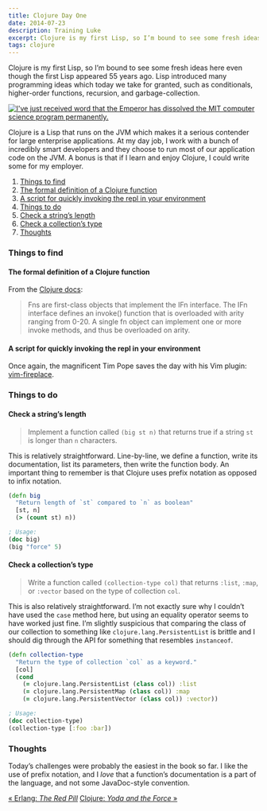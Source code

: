 ```yaml
---
title: Clojure Day One
date: 2014-07-23
description: Training Luke
excerpt: Clojure is my first Lisp, so I’m bound to see some fresh ideas here even though the first Lisp appeared 55 years ago. Lisp introduced many programming ideas which today we take for granted, such as conditionals, higher-order functions, recursion, and garbage-collection.
tags: clojure
---
```


Clojure is my first Lisp, so I’m bound to see some fresh ideas here even though
the first Lisp appeared 55 years ago. Lisp introduced many programming ideas
which today we take for granted, such as conditionals, higher-order functions,
recursion, and garbage-collection.

<a href="http://xkcd.com/297/" class="image-link" target="_blank">
  <img src="http://imgs.xkcd.com/comics/lisp_cycles.png"
       title="I've just received word that the Emperor has dissolved the MIT computer science program permanently.">
</a>

Clojure is a Lisp that runs on the JVM which makes it a serious contender for
large enterprise applications. At my day job, I work with a bunch of incredibly
smart developers and they choose to run most of our application code on the
JVM. A bonus is that if I learn and enjoy Clojure, I could write some for my
employer.

<div id="toc"></div>

1. [Things to find](#things-to-find)
  1. [The formal definition of a Clojure function](#the-formal-definition-of-a-clojure-function)
  2. [A script for quickly invoking the repl in your environment](#a-script-for-quickly-invoking-the-repl-in-your-environment)
2. [Things to do](#things-to-do)
  1. [Check a string’s length](#check-a-strings-length)
  2. [Check a collection’s type](#check-a-collections-type)
3. [Thoughts](#thoughts)

### Things to find

#### The formal definition of a Clojure function

From the [Clojure docs](http://clojure.org/special_forms#fn):

> Fns are first-class objects that implement the IFn interface. The IFn
> interface defines an invoke() function that is overloaded with arity ranging
> from 0-20. A single fn object can implement one or more invoke methods, and
> thus be overloaded on arity.

#### A script for quickly invoking the repl in your environment

Once again, the magnificent Tim Pope saves the day with his Vim plugin: [vim-fireplace](https://github.com/tpope/vim-fireplace).

### Things to do

#### Check a string’s length

> Implement a function called `(big st n)` that returns true if a string `st`
> is longer than `n` characters.

This is relatively straightforward. Line-by-line, we define a function, write
its documentation, list its parameters, then write the function body. An
important thing to remember is that Clojure uses prefix notation as opposed to
infix notation.

~~~clojure
(defn big
  "Return length of `st` compared to `n` as boolean"
  [st, n]
  (> (count st) n))

; Usage:
(doc big)
(big "force" 5)
~~~

#### Check a collection’s type

> Write a function called `(collection-type col)` that returns `:list`, `:map`,
> or `:vector` based on the type of collection `col`.

This is also relatively straightforward. I’m not exactly sure why I couldn’t
have used the `case` method here, but using an equality operator seems to have
worked just fine. I’m slightly suspicious that comparing the class of our
collection to something like `clojure.lang.PersistentList` is brittle and I
should dig through the API for something that resembles `instanceof`.

~~~clojure
(defn collection-type
  "Return the type of collection `col` as a keyword."
  [col]
  (cond
    (= clojure.lang.PersistentList (class col)) :list
    (= clojure.lang.PersistentMap (class col)) :map
    (= clojure.lang.PersistentVector (class col)) :vector))

; Usage:
(doc collection-type)
(collection-type [:foo :bar])
~~~

### Thoughts

Today’s challenges were probably the easiest in the book so far. I like the use
of prefix notation, and I *love* that a function’s documentation is a part of
the language, and not some JavaDoc-style convention.

<a class="previous-post" href="/seven-languages/erlang-day-three">« Erlang: <i>The Red Pill</i></a>
<a class="next-post" href="/seven-languages/clojure-day-two">Clojure: <i>Yoda and the Force</i> »</a>
